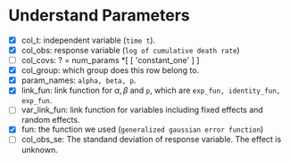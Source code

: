 # Understand Parameters

- [x] col_t: independent variable (`time t`).
- [x] col_obs: response variable (`log of cumulative death rate`)
- [ ] col_covs: ?     = num_params *[ [ 'constant_one' ] ]
- [x] col_group: which group does this row belong to.
- [x] param_names: `alpha, beta, p`.
- [x] link_fun: link function for $\alpha, \beta$ and `p`, which are `exp_fun, identity_fun, exp_fun`.
- [ ] var_link_fun: link function for variables including fixed effects and random effects.
- [x] fun: the function we used (`generalized gaussian error function`)
- [ ] col_obs_se: The standand deviation of response variable. The effect is unknown.
